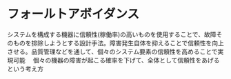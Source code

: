 # フォールトアボイダンス
 システムを構成する機器に信頼性(稼働率)の高いものを使用することで、故障そのものを排除しようとする設計手法。障害発生自体を抑えることで信頼性を向上させる。品質管理などを通して、個々のシステム要素の信頼性を高めることで実現可能
　個々の機器の障害が起こる確率を下げて、全体として信頼性をあげるという考え方
